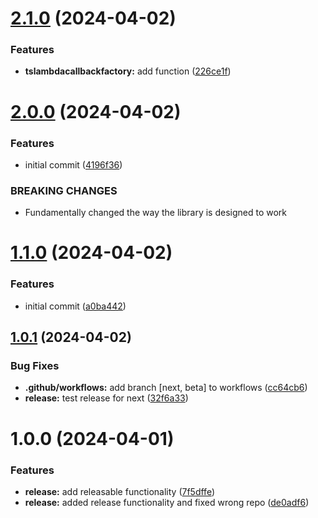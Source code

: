 # [2.1.0](https://github.com/thinairthings/air-pulumi/compare/v2.0.0...v2.1.0) (2024-04-02)


### Features

* **tslambdacallbackfactory:** add function ([226ce1f](https://github.com/thinairthings/air-pulumi/commit/226ce1fa879c5639eb844f7142162255f6e9369c))

# [2.0.0](https://github.com/thinairthings/air-pulumi/compare/v1.1.0...v2.0.0) (2024-04-02)


### Features

* initial commit ([4196f36](https://github.com/thinairthings/air-pulumi/commit/4196f3635545de79a82b8fa4577164e76b4a6311))


### BREAKING CHANGES

* Fundamentally changed the way the library is designed to work

# [1.1.0](https://github.com/thinairthings/air-pulumi/compare/v1.0.1...v1.1.0) (2024-04-02)


### Features

* initial commit ([a0ba442](https://github.com/thinairthings/air-pulumi/commit/a0ba4427e8a4982f1e94df6c2e89bccc8ad08fe7))

## [1.0.1](https://github.com/thinairthings/air-pulumi/compare/v1.0.0...v1.0.1) (2024-04-02)


### Bug Fixes

* **.github/workflows:** add branch [next, beta] to workflows ([cc64cb6](https://github.com/thinairthings/air-pulumi/commit/cc64cb6823b108a07d27bc2eb508e82cff928811))
* **release:** test release for next ([32f6a33](https://github.com/thinairthings/air-pulumi/commit/32f6a330d6bd4336d572d2288178b8e9758a2670))

# 1.0.0 (2024-04-01)


### Features

* **release:** add releasable functionality ([7f5dffe](https://github.com/thinairthings/air-pulumi/commit/7f5dffe260e0b8f9c4af597ec8d6ad186afdbcce))
* **release:** added release functionality and fixed wrong repo ([de0adf6](https://github.com/thinairthings/air-pulumi/commit/de0adf6c9ba5de20b23601e6a4454dcc76607517))
